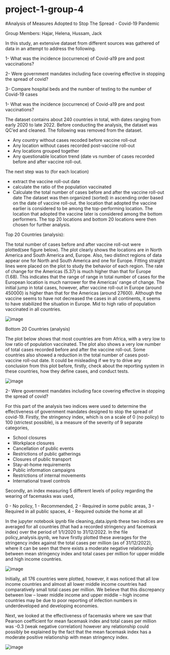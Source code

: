 # project-1-group-4
#Analysis of Measures Adopted to Stop The Spread -  Covid-19 Pandemic

Group Members: Hajar, Helena, Hussam, Jack

In this study, an extensive dataset from different sources was gathered of data in an attempt to address the following.

1- What was the incidence (occurrence) of Covid-a19 pre and post vaccinations?

2- Were government mandates including face covering effective in stopping the spread of covid?

3- Compare hospital beds and the number of testing to the number of Covid-19 cases



1- What was the incidence (occurrence) of Covid-a19 pre and post vaccinations?

The dataset contains about 240 countries in total, with dates ranging from early 2020 to late 2022. Before conducting the analysis, the dataset was QC’ed and cleaned. The following was removed from the dataset.
- Any country without cases recoded before vaccine roll-out
- Any location without cases recorded post-vaccine roll-out
- Any locations grouped together
 - Any questionable location trend (date vs number of cases recorded before and after vaccine roll-out.

The next step was to (for each location)
- extract the vaccine roll-out date 
- calculate the ratio of the population vaccinated
- Calculate the total number of cases before and after the vaccine roll-out date
The dataset was then organized (sorted) in ascending order based on the date of vaccine roll-out. the location that adopted the vaccine earlier is considered to be among the top-performing location. The location that adopted the vaccine later is considered among the bottom performers. The top 20 locations and bottom 20 locations were then chosen for further analysis.

Top 20 Countries (analysis):

The total number of cases before and after vaccine roll-out were plotted(see figure below). The plot clearly shows the locations are in North America and South America and, Europe. Also, two distinct regions of data appear one for North and South America and one for Europe. Fitting straight lines were placed on the plot to study the behavior of each region. The rate of change for the Americas (5.37) is much higher than that for Europe (1.68). This indicates that the range of range in total number of cases for the European location is much narrower for the Americas’ range of change. The initial jump in total cases, however, after vaccine roll-out in Europe (around 450000) is higher than that for the Americas (around 27600). Although the vaccine seems to have not decreased the cases in all continents, it seems to have stabilized the situation in Europe.
Mid to high ratio of population vaccinated in all countries.

![image](https://github.com/JackHast/project-1-group-4/assets/134576485/5849ff83-fb1d-4661-9762-ef2cf26108e8)

Bottom 20 Countries (analysis)

The plot below shows that most countries are from Africa, with a very low to low ratio of population vaccinated. The plot also shows a very low number of total cases recorded before and after the vaccine roll-out. Some countries also showed a reduction in the total number of cases post-vaccine roll-out date. It could be misleading if we try to drive any conclusion from this plot before, firstly, check about the reporting system in these countries, how they define cases, and conduct tests.

![image](https://github.com/JackHast/project-1-group-4/assets/134576485/f3e53a72-d60d-44ce-aaf3-98a9fe55c860)


2- Were government mandates including face covering effective in stopping the spread of covid?

For this part of the analysis two indices were used to determine the effectiveness of government mandates designed to stop the spread of covid-19. Firstly, the stringency index, which is on a scale of 0 (no policy) to 100 (strictest possible), is a measure of the severity of 9 separate categories,

-	School closures
-	Workplace closures
-	Cancellation of public events
-	Restrictions of public gatherings
-	Closures of public transport
-	Stay-at-home requirements
-	Public information campaigns
-	Restrictions of internal movements
-	International travel controls

Secondly, an index measuring 5 different levels of policy regarding the wearing of facemasks was used,

0 - No policy,
1 - Recommended,
2 - Required in some public areas,
3 - Required in all public spaces,
4 - Required outside the home at all 

In the jupyter notebook ipynb file cleaning_data.ipynb these two indices are averaged for all countries (that had a recorded stringency and facemask index) over the period of 1/1/2020 to 31/12/2022. In the file policy_analysis.ipynb, we have firstly plotted these averages for the stringency index against the total cases per million (as of 31/12/2022), where it can be seen that there exists a moderate negative relationship between mean stringency index and total cases per million for upper middle and high income countries.

   ![image](https://github.com/JackHast/project-1-group-4/assets/131254350/452cf776-247d-42b8-be23-dea74cc920a1)

Initially, all 176 countries were plotted, however, it was noticed that all low income countries and almost all lower middle income countries had comparatively small total cases per million. We believe that this discrepancy between low – lower middle income and upper middle – high income countries may be due to poor reporting of infection numbers in underdeveloped and developing economies. 

Next, we looked at the effectiveness of facemasks where we saw that Pearson coefficient for mean facemask index and total cases per million was -0.3 (weak negative correlation) however any relationship could possibly be explained by the fact that the mean facemask index has a moderate positive relationship with mean stringency index. 

![image](https://github.com/JackHast/project-1-group-4/assets/131254350/94bb3a0d-553b-4fe3-b231-4bc857bec29f)




